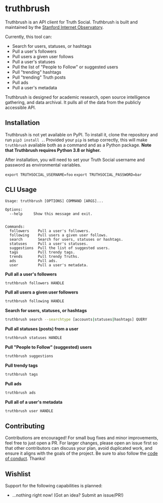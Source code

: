 # truthbrush
Truthbrush is an API client for Truth Social. Truthbrush is built and maintained by the [Stanford Internet Observatory](https://io.stanford.edu).

Currently, this tool can:

* Search for users, statuses, or hashtags
* Pull a user's followers
* Pull users a given user follows
* Pull a user's statuses
* Pull the list of "People to Follow" or suggested users
* Pull "trending" hashtags
* Pull "trending" Truth posts
* Pull ads
* Pull a user's metadata

Truthbrush is designed for academic research, open source intelligence gathering, and data archival. It pulls all of the data from the publicly accessible API.

## Installation

Truthbrush is not yet available on PyPI. To install it, clone the repository and run `pip3 install .`. Provided your `pip` is setup correctly, this will make `truthbrush` available both as a command and as a Python package. **Note that Truthbrush requires Python 3.8 or higher.**

After installation, you will need to set your Truth Social username and password as environmental variables.

`export TRUTHSOCIAL_USERNAME=foo`
`export TRUTHSOCIAL_PASSWORD=bar`

## CLI Usage

```text
Usage: truthbrush [OPTIONS] COMMAND [ARGS]...

Options:
  --help     Show this message and exit.


Commands:
  followers    Pull a user's followers.
  following    Pull users a given user follows.
  search       Search for users, statuses or hashtags.
  statuses     Pull a user's statuses.
  suggestions  Pull the list of suggested users.
  tags         Pull trendy tags.
  trends       Pull trendy Truths.
  ads          Pull ads.
  user         Pull a user's metadata.
``````

**Pull all a user's followers**

```bash
truthbrush followers HANDLE
```

**Pull all users a given user followers**

```bash
truthbrush following HANDLE
```

**Search for users, statuses, or hashtags**

```bash
truthbrush search --searchtype [accounts|statuses|hashtags] QUERY
```

**Pull all statuses (posts) from a user**

```bash
truthbrush statuses HANDLE
```

**Pull "People to Follow" (suggested) users**

```bash
truthbrush suggestions
```
**Pull trendy tags**

```bash
truthbrush tags
```
**Pull ads**

```bash
truthbrush ads
```

**Pull all of a user's metadata**

```bash
truthbrush user HANDLE
```

## Contributing

Contributions are encouraged! For small bug fixes and minor improvements, feel free to just open a PR. For larger changes, please open an issue first so that other contributors can discuss your plan, avoid duplicated work, and ensure it aligns with the goals of the project. Be sure to also follow the [code of conduct](CODE_OF_CONDUCT.md). Thanks!

## Wishlist

Support for the following capabilities is planned:

- ...nothing right now! (Got an idea? Submit an issue/PR!)
